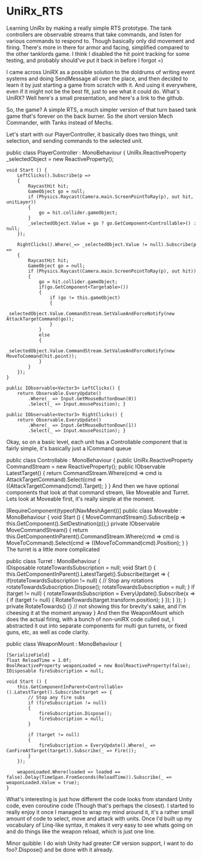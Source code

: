 # UniRx_RTS
Learning UniRx by making a really simple RTS prototype.  The tank controllers are observable streams that take commands, and listen for various commands to respond to.  Though basically only did movement and firing.  There's more in there for armor and facing, simplified compared to the other tanklords game.  I think I disabled the hit point tracking for some testing, and probably should've put it back in before I forgot =)


I came across UniRX as a possible solution to the doldrums of writing event systems and doing SendMessage all over the place, and then decided to learn it by just starting a game from scratch with it.  And using it everywhere, even if it might not be the best fit, just to see what it could do.  What's UniRX?  Well here's a small presentation, and here's a link to the github.

So, the game?  A simple RTS, a much simpler version of that turn based tank game that's forever on the back burner.  So the short version Mech Commander, with Tanks instead of Mechs.

Let's start with our PlayerController, it basically does two things, unit selection, and sending commands to the selected unit.

public class PlayerController : MonoBehaviour
{
    UniRx.ReactiveProperty<Controllable> _selectedObject = new ReactiveProperty<Controllable>();

    void Start () {
        LeftClicks().Subscribe(p =>
        {
            RaycastHit hit;
            GameObject go = null;
            if (Physics.Raycast(Camera.main.ScreenPointToRay(p), out hit, unitLayer))
            {
                go = hit.collider.gameObject;
            }
            _selectedObject.Value = go ? go.GetComponent<Controllable>() : null;
        });

        RightClicks().Where(_=> _selectedObject.Value != null).Subscribe(p =>
        {
            RaycastHit hit;
            GameObject go = null;
            if (Physics.Raycast(Camera.main.ScreenPointToRay(p), out hit))
            {
                go = hit.collider.gameObject;
                if(go.GetComponent<Targetable>())
                {
                    if (go != this.gameObject)
                    {
                        _selectedObject.Value.CommandStream.SetValueAndForceNotify(new AttackTargetCommand(go));
                    }
                }
                else
                {
                    _selectedObject.Value.CommandStream.SetValueAndForceNotify(new MoveToCommand(hit.point));
                }
            }
        });
    }

    public IObservable<Vector3> LeftClicks() {
        return Observable.EveryUpdate()
            .Where(_ => Input.GetMouseButtonDown(0))
            .Select(_ => Input.mousePosition); }

    public IObservable<Vector3> RightClicks() {
        return Observable.EveryUpdate()
            .Where(_ => Input.GetMouseButtonDown(1))
            .Select(_ => Input.mousePosition); }  
Okay, so on a basic level, each unit has a Controllable component that is fairly simple, it's basically just a ICommand queue

public class Controllable : MonoBehaviour {
  public UniRx.ReactiveProperty<ICommand> CommandStream = new ReactiveProperty<ICommand>(); 
  public IObservable<GameObject> LatestTarget() {
   return CommandStream.Where(cmd => cmd is AttackTargetCommand).Select(cmd => ((AttackTargetCommand)cmd).Target);
  }
}
And then we have optional components that look at that command stream, like Moveable and Turret.  Lets look at Moveable first, it's really simple at the moment.

[RequireComponent(typeof(NavMeshAgent))]
public class Moveable : MonoBehaviour {
  void Start () { MoveCommandStream().Subscribe(p => this.GetComponent<NavMeshAgent>().SetDestination(p));}
  private IObservable<Vector3> MoveCommandStream() {
         return this.GetComponentInParent<Controllable>().CommandStream.Where(cmd => cmd is MoveToCommand).Select(cmd => ((MoveToCommand)cmd).Position); }
}
The turret is a little more complicated

public class Turret : MonoBehaviour {  
    IDisposable rotateTowardsSubscription = null;
    void Start () {
        this.GetComponentInParent<Controllable>().LatestTarget().Subscribe(target => {
            if(rotateTowardsSubscription != null) { // Stop any rotations
                rotateTowardsSubscription.Dispose();
                rotateTowardsSubscription = null;
            }
            if (target != null) {
                rotateTowardsSubscription = EveryUpdate().Subscribe(x => {
                    if (target != null) {
                        RotateTowards(target.transform.position);
                    }
                });
            }
        });
    }
  private RotateTowards() {} // not showing this for brevity's sake, and I'm cheesing it at the moment anyway
}
And then the WeaponMount which does the actual firing, with a bunch of non-uniRX code culled out, I abstracted it out into separate components for multi gun turrets, or fixed guns, etc, as well as code clarity.

public class WeaponMount : MonoBehaviour {

    [SerializeField]
    float ReloadTime = 1.0f;
    BoolReactiveProperty weaponLoaded = new BoolReactiveProperty(false);
    IDisposable fireSubscription = null;

    void Start () {
        this.GetComponentInParent<Controllable>().LatestTarget().Subscribe(target => {
            // Stop any fire subs 
            if (fireSubscription != null)
            {
                fireSubscription.Dispose();
                fireSubscription = null;
            }

            if (target != null)
            {
                fireSubscription = EveryUpdate().Where(_ => CanFireAtTarget(target)).Subscribe(_ => Fire());
            }
        });

        weaponLoaded.Where(loaded => loaded == false).Delay(TimeSpan.FromSeconds(ReloadTime)).Subscribe(_ => weaponLoaded.Value = true);
    }
 

What's interesting is just how different the code looks from standard Unity code, even coroutine code (Though that's perhaps the closest).  I started to really enjoy it once I managed to wrap my mind around it, it's a rather small amount of code to select, move and attack with units.  Once I'd built up my vocabulary of Linq-like syntax, it makes it very easy to see whats going on and do things like the weapon reload, which is just one line.

 

Minor quibble: I do wish Unity had greater C# version support, I want to do foo?.Dispose() and be done with it already.
